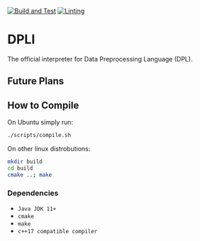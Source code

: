 [![Build and Test](https://github.com/P4-ACMMMRW/dpli/actions/workflows/build_and_test.yml/badge.svg)](https://github.com/P4-ACMMMRW/dpli/actions/workflows/build_and_test.yml)
[![Linting](https://github.com/P4-ACMMMRW/dpli/actions/workflows/linting.yml/badge.svg)](https://github.com/P4-ACMMMRW/dpli/actions/workflows/linting.yml)

# DPLI
The official interpreter for Data Preprocessing Language (DPL).

## Future Plans

## How to Compile
On Ubuntu simply run:
```bash
./scripts/compile.sh
```

On other linux distrobutions:
```bash
mkdir build
cd build
cmake ..; make
```

### Dependencies
- `Java JDK 11+`
- `cmake`
- `make`
- `c++17 compatible compiler`